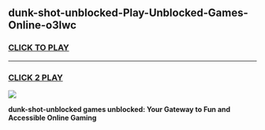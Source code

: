 
## dunk-shot-unblocked-Play-Unblocked-Games-Online-o3lwc
<h3>
<a href="https://premium76.site?title=dunk-shot-unblocked&ref=25A">CLICK TO PLAY</a></h3>
<hr>

<h3>
<a href="https://premium76.site?title=dunk-shot-unblocked&ref=25A">CLICK 2 PLAY</a>
  
</h3>

<a href="https://premium76.site?title=dunk-shot-unblocked&ref=25A"><img src="https://clearcache.store/games.png"></a>


**dunk-shot-unblocked games unblocked: Your Gateway to Fun and Accessible Online Gaming**
